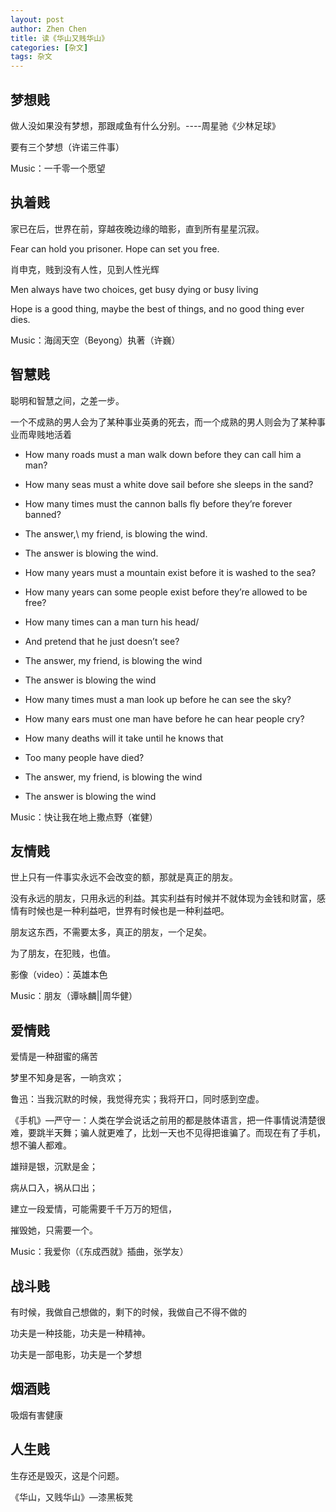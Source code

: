 ```yaml
---
layout: post
author: Zhen Chen
title: 读《华山又贱华山》
categories: [杂文]
tags: 杂文
---
```


## 梦想贱 
做人没如果没有梦想，那跟咸鱼有什么分别。----周星驰《少林足球》

要有三个梦想（许诺三件事）

Music：一千零一个愿望
## 执着贱
家已在后，世界在前，穿越夜晚边缘的暗影，直到所有星星沉寂。

Fear can hold you prisoner. Hope can set you free.

肖申克，贱到没有人性，见到人性光辉

Men always have two choices, get busy dying or busy living

Hope is a good thing, maybe the best of things, and no good thing ever dies.

Music：海阔天空（Beyong）执著（许巍）

## 智慧贱
聪明和智慧之间，之差一步。

一个不成熟的男人会为了某种事业英勇的死去，而一个成熟的男人则会为了某种事业而卑贱地活着

* How many roads must a man walk down before they can call him a man?
* How many seas must a white dove sail before she sleeps in the sand?
* How many times must the cannon balls fly before they’re forever banned?
* The answer,\ my friend, is blowing the wind.
* The answer is blowing the wind.

* How many years must a mountain exist before it is washed to the sea?
* How many years can some people exist before they’re allowed to be free?
* How many times can a man turn his head/
* And pretend that he just doesn’t see?
* The answer, my friend, is blowing the wind
* The answer is blowing the wind

* How many times must a man look up before he can see the sky?
* How many ears must one man have before he can hear people cry?
* How many deaths will it take until he knows that
* Too many people have died?
* The answer, my friend, is blowing the wind
* The answer is blowing the wind

Music：快让我在地上撒点野（崔健）

## 友情贱
世上只有一件事实永远不会改变的额，那就是真正的朋友。

没有永远的朋友，只用永远的利益。其实利益有时候并不就体现为金钱和财富，感情有时候也是一种利益吧，世界有时候也是一种利益吧。

朋友这东西，不需要太多，真正的朋友，一个足矣。

为了朋友，在犯贱，也值。

影像（video）：英雄本色

Music：朋友（谭咏麟||周华健）

## 爱情贱
爱情是一种甜蜜的痛苦

梦里不知身是客，一晌贪欢；

鲁迅：当我沉默的时候，我觉得充实；我将开口，同时感到空虚。

《手机》—严守一：人类在学会说话之前用的都是肢体语言，把一件事情说清楚很难，要跳半天舞；骗人就更难了，比划一天也不见得把谁骗了。而现在有了手机，想不骗人都难。

雄辩是银，沉默是金；

病从口入，祸从口出；

建立一段爱情，可能需要千千万万的短信，

摧毁她，只需要一个。

Music：我爱你（《东成西就》插曲，张学友）

## 战斗贱
有时候，我做自己想做的，剩下的时候，我做自己不得不做的

功夫是一种技能，功夫是一种精神。

功夫是一部电影，功夫是一个梦想

## 烟酒贱
吸烟有害健康

## 人生贱
生存还是毁灭，这是个问题。

《华山，又贱华山》—漆黑板凳
